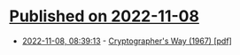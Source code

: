 # [Published on 2022-11-08](index.md)

* [2022-11-08, 08:39:13](https://news.ycombinator.com/item?id=33517174) - [Cryptographer's Way (1967) [pdf]](https://ia804703.us.archive.org/2/items/cryptographers-way-bradford-hardie/Cryptographers-Way.Bradford-Hardie.pdf)
